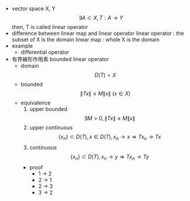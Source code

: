- vector space X, Y
$$ \exists A \subset X, T : A \to Y $$
then, T is called linear operator
- difference between linear map and linear operator
    linear operator : the subset of X is the domain
    linear map : whole X is the domain
- example
    - differential operator
- 有界線形作用素 bounded linear operator
    - domain
        $$ D(T) = X
        $$
    - bounded
        $$ \|Tx\| \leq M\|x\| \ (x \in X) $$
    - equivalence
        1. upper bounded
            $$ \exists M > 0, \|Tx\| \leq M \|x\| $$
        2. upper continuous
            $$ \{x_n\}\subset D(T), x \in D(T), x_n \to x \Rightarrow Tx_n \to Tx $$
        3. continuous
            $$ \{x_n\}\subset D(T), x_n \to y \Rightarrow Tx_n \to Ty $$
        - proof
            - 1 → 2
            - 2 → 1
            - 2 → 3
            - 3 → 2